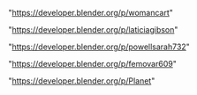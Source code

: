 "https://developer.blender.org/p/womancart"

"https://developer.blender.org/p/laticiagibson"

"https://developer.blender.org/p/powellsarah732"

"https://developer.blender.org/p/femovar609"

"https://developer.blender.org/p/Planet"

